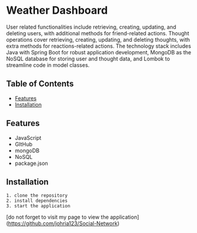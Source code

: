 # Weather Dashboard
User related functionalities include retrieving, creating, updating, and deleting users, with additional methods for friend-related actions. Thought operations cover retrieving, creating, updating, and deleting thoughts, with extra methods for reactions-related actions. The technology stack includes Java with Spring Boot for robust application development, MongoDB as the NoSQL database for storing user and thought data, and Lombok to streamline code in model classes.


## Table of Contents

- [Features](#features)
- [Installation](#installation)

## Features
- JavaScript
- GItHub
- mongoDB
- NoSQL
- package.json

## Installation
    1. clone the repository
    2. install dependencies
    3. start the application


[do not forget to visit my page to view the application] (https://github.com/johria123/Social-Network)